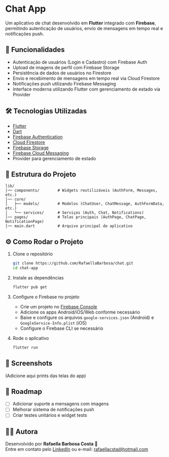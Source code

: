 # Chat App

Um aplicativo de chat desenvolvido em **Flutter** integrado com **Firebase**, permitindo autenticação de usuários, envio de mensagens em tempo real e notificações push.

## 🚀 Funcionalidades

- Autenticação de usuários (Login e Cadastro) com Firebase Auth  
- Upload de imagens de perfil com Firebase Storage  
- Persistência de dados de usuários no Firestore  
- Envio e recebimento de mensagens em tempo real via Cloud Firestore  
- Notificações push utilizando Firebase Messaging  
- Interface moderna utilizando Flutter com gerenciamento de estado via Provider  

## 🛠️ Tecnologias Utilizadas

- [Flutter](https://flutter.dev/)  
- [Dart](https://dart.dev/)  
- [Firebase Authentication](https://firebase.google.com/products/auth)  
- [Cloud Firestore](https://firebase.google.com/products/firestore)  
- [Firebase Storage](https://firebase.google.com/products/storage)  
- [Firebase Cloud Messaging](https://firebase.google.com/products/cloud-messaging)  
- Provider para gerenciamento de estado

## 📂 Estrutura do Projeto

```
lib/
│── components/        # Widgets reutilizáveis (AuthForm, Messages, etc.)
│── core/
│   ├── models/        # Modelos (ChatUser, ChatMessage, AuthFormData, etc.)
│   └── services/      # Serviços (Auth, Chat, Notifications)
│── pages/             # Telas principais (AuthPage, ChatPage, NotificationPage)
│── main.dart          # Arquivo principal do aplicativo
```

## ⚙️ Como Rodar o Projeto

1. Clone o repositório  
   ```bash
   git clone https://github.com/RafaellaBarbosa/chat.git
   cd chat-app
   ```

2. Instale as dependências  
   ```bash
   flutter pub get
   ```

3. Configure o Firebase no projeto  
   - Crie um projeto no [Firebase Console](https://console.firebase.google.com/)  
   - Adicione os apps Android/iOS/Web conforme necessário  
   - Baixe e configure os arquivos `google-services.json` (Android) e `GoogleService-Info.plist` (iOS)  
   - Configure o Firebase CLI se necessário  

4. Rode o aplicativo  
   ```bash
   flutter run
   ```

## 📸 Screenshots

(Adicione aqui prints das telas do app)

## 📌 Roadmap

- [ ] Adicionar suporte a mensagens com imagens  
- [ ] Melhorar sistema de notificações push  
- [ ] Criar testes unitários e widget tests  

## 👨‍💻 Autora

Desenvolvido por **Rafaella Barbosa Costa** 💙  
Entre em contato pelo [LinkedIn](https://www.linkedin.com/in/rafaella-costa/) ou e-mail: rafaellacsta@hotmail.com

